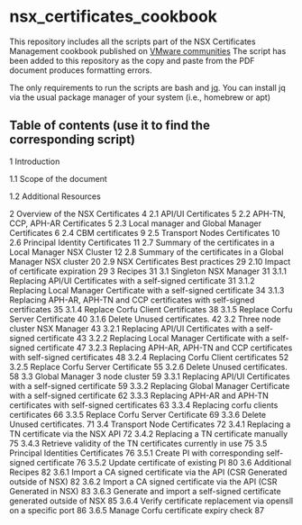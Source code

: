 # nsx_certificates_cookbook
This repository includes all the scripts part of the NSX Certificates Management cookbook published on [VMware communities](https://communities.vmware.com/t5/VMware-NSX-Documents/NSX-Certifcates-Management-Cookbook/ta-p/2992832)
The script has been added to this repository as the copy and paste from the PDF document produces formatting errors.

The only requirements to run the scripts are bash and [jq](https://jqlang.github.io/jq/). You can install jq via the usual package manager of your system (i.e., homebrew or apt)

## Table of contents (use it to find the corresponding script)

1	Introduction

1.1	Scope of the document

1.2	Additional Resources

2	Overview of the NSX Certificates	4
2.1	API/UI Certificates	5
2.2	APH-TN, CCP, APH-AR Certificates	5
2.3	Local manager and Global Manager Certificates	6
2.4	CBM certificates	9
2.5	Transport Nodes Certificates	10
2.6	Principal Identity Certificates	11
2.7	Summary of the certificates in a Local Manager NSX Cluster	12
2.8	Summary of the certificates in a Global Manager NSX cluster	20
2.9	NSX Certificates Best practices	29
2.10	Impact of certificate expiration	29
3	Recipes	31
3.1	Singleton NSX Manager	31
3.1.1	Replacing API/UI Certificates with a self-signed certificate	31
3.1.2	Replacing Local Manager Certificate with a self-signed certificate	34
3.1.3	Replacing  APH-AR, APH-TN and CCP certificates with self-signed certificates	35
3.1.4	Replace Corfu Client Certificates	38
3.1.5	Replace Corfu Server Certificate	40
3.1.6	Delete Unused certificates.	42
3.2	Three node cluster NSX Manager	43
3.2.1	Replacing API/UI Certificates with a self-signed certificate	43
3.2.2	Replacing Local Manager Certificate with a self-signed certificate	47
3.2.3	Replacing APH-AR, APH-TN and CCP certificates with self-signed certificates	48
3.2.4	Replacing Corfu Client certificates	52
3.2.5	Replace Corfu Server Certificate	55
3.2.6	Delete Unused certificates.	58
3.3	Global Manager 3 node cluster	59
3.3.1	Replacing API/UI Certificates with a self-signed certificate	59
3.3.2	Replacing Global Manager Certificate with a self-signed certificate	62
3.3.3	Replacing  APH-AR and APH-TN certificates with self-signed certificates	63
3.3.4	Replacing corfu clients certificates	66
3.3.5	Replace Corfu Server Certificate	69
3.3.6	Delete Unused certificates.	71
3.4	Transport Node Certificates	72
3.4.1	Replacing a TN certificate via the NSX API	72
3.4.2	Replacing a TN certificate manually	75
3.4.3	Retrieve validity of the TN certificates currently in use	75
3.5	Principal Identities Certificates	76
3.5.1	Create PI with corresponding self-signed certificate	76
3.5.2	Update certificate of existing PI	80
3.6	Additional Recipes	82
3.6.1	Import a CA signed certificate via the API (CSR Generated outside of NSX)	82
3.6.2	Import a CA signed certificate via the API (CSR Generated in NSX)	83
3.6.3	Generate and import a self-signed certificate generated outside of NSX	85
3.6.4	Verify certificate replacement via opensll on a specific port	86
3.6.5	Manage Corfu certificate expiry check	87
